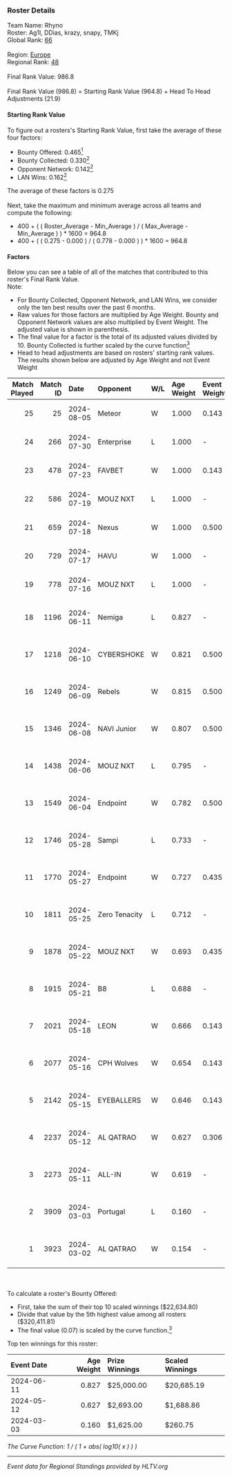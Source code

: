 ### Roster Details<br />
Team Name: Rhyno<br />
Roster: Ag1l, DDias, krazy, snapy, TMKj<br />
Global Rank: [66](../standings_global.md)<br />
<br />
Region: [Europe]( ../standings_europe.md)<br />
Regional Rank: [48]( ../standings_europe.md)<br />
<br />
Final Rank Value:  986.8<br />
<br />
Final Rank Value (986.8) = Starting Rank Value (964.8) + Head To Head Adjustments (21.9)<br />

#### Starting Rank Value<br />
To figure out a rosters's Starting Rank Value, first take the average of these four factors:<br />
- Bounty Offered: 0.465[<sup>1</sup>](#table2)
- Bounty Collected: 0.330[<sup>2</sup>](#table1)
- Opponent Network: 0.142[<sup>2</sup>](#table1)
- LAN Wins: 0.162[<sup>2</sup>](#table1)

The average of these factors is 0.275<br />
<br />
Next, take the maximum and minimum average across all teams and compute the following:<br />
- 400 + ( ( Roster_Average - Min_Average ) / ( Max_Average - Min_Average ) ) * 1600 = 964.8
- 400 + ( ( 0.275 - 0.000 ) / ( 0.778 - 0.000 ) ) * 1600 = 964.8


#### Factors<br />
Below you can see a table of all of the matches that contributed to this roster's Final Rank Value.<br />
Note:<br />

- For Bounty Collected, Opponent Network, and LAN Wins, we consider only the ten best results over the past 6 months.
- Raw values for those factors are multiplied by Age Weight. Bounty and Opponent Network values are also multiplied by Event Weight. The adjusted value is shown in parenthesis.
- The final value for a factor is the total of its adjusted values divided by 10. Bounty Collected is further scaled by the curve function[<sup>3</sup>](#curveFunction)
- Head to head adjustments are based on rosters' starting rank values. The results shown below are adjusted by Age Weight and not Event Weight
<span id="table1"></span><br />


| Match Played | Match ID | Date       | Opponent      | W/L | Age Weight | Event Weight | Bounty Collected | Opponent Network | LAN Wins  | H2H Adj. | Roster                                 |
| -: | -: | :- | :- | :- | :- | :- | :- | :- | :- | -: | :- |
|           25 |       25 | 2024-08-05 | Meteor        | W   | 1.000      | 0.143        | 0.014 (0.002)    | -                | 0 (0.000) |     7.37 | Ag1l, DDias, krazy, snapy, TMKj        |
|           24 |      266 | 2024-07-30 | Enterprise    | L   | 1.000      | -            | -                | -                | -         |   -17.99 | Ag1l, DDias, krazy, snapy, TMKj        |
|           23 |      478 | 2024-07-23 | FAVBET        | W   | 1.000      | 0.143        | -                | 0.364 (0.052)    | 0 (0.000) |    10.08 | Ag1l, DDias, krazy, snapy, TMKj        |
|           22 |      586 | 2024-07-19 | MOUZ NXT      | L   | 1.000      | -            | -                | -                | -         |   -11.74 | Ag1l, DDias, krazy, snapy, TMKj        |
|           21 |      659 | 2024-07-18 | Nexus         | W   | 1.000      | 0.500        | 0.014 (0.007)    | 0.447 (0.223)    | 0 (0.000) |     6.30 | Ag1l, DDias, krazy, snapy, TMKj        |
|           20 |      729 | 2024-07-17 | HAVU          | W   | 1.000      | -            | -                | -                | 0 (0.000) |     5.58 | Ag1l, DDias, krazy, snapy, TMKj        |
|           19 |      778 | 2024-07-16 | MOUZ NXT      | L   | 1.000      | -            | -                | -                | -         |   -12.18 | Ag1l, DDias, krazy, snapy, TMKj        |
|           18 |     1196 | 2024-06-11 | Nemiga        | L   | 0.827      | -            | -                | -                | -         |    -7.48 | DDias, krazy, renatoohaxx, snapy, TMKj |
|           17 |     1218 | 2024-06-10 | CYBERSHOKE    | W   | 0.821      | 0.500        | 0.039 (0.016)    | 0.339 (0.139)    | 0 (0.000) |     8.78 | DDias, krazy, renatoohaxx, snapy, TMKj |
|           16 |     1249 | 2024-06-09 | Rebels        | W   | 0.815      | 0.500        | 0.038 (0.016)    | 0.578 (0.236)    | 0 (0.000) |    14.12 | DDias, krazy, renatoohaxx, snapy, TMKj |
|           15 |     1346 | 2024-06-08 | NAVI Junior   | W   | 0.807      | 0.500        | 0.003 (0.001)    | 0.115 (0.046)    | 0 (0.000) |     5.17 | DDias, krazy, renatoohaxx, snapy, TMKj |
|           14 |     1438 | 2024-06-06 | MOUZ NXT      | L   | 0.795      | -            | -                | -                | -         |    -8.10 | DDias, krazy, renatoohaxx, snapy, TMKj |
|           13 |     1549 | 2024-06-04 | Endpoint      | W   | 0.782      | 0.500        | 0.012 (0.005)    | 0.502 (0.196)    | -         |     9.75 | DDias, krazy, renatoohaxx, snapy, TMKj |
|           12 |     1746 | 2024-05-28 | Sampi         | L   | 0.733      | -            | -                | -                | -         |   -13.98 | DDias, krazy, renatoohaxx, snapy, TMKj |
|           11 |     1770 | 2024-05-27 | Endpoint      | W   | 0.727      | 0.435        | 0.012 (0.004)    | 0.502 (0.158)    | -         |     9.23 | DDias, krazy, renatoohaxx, snapy, TMKj |
|           10 |     1811 | 2024-05-25 | Zero Tenacity | L   | 0.712      | -            | -                | -                | -         |    -7.85 | DDias, krazy, renatoohaxx, snapy, TMKj |
|            9 |     1878 | 2024-05-22 | MOUZ NXT      | W   | 0.693      | 0.435        | 0.139 (0.042)    | 0.962 (0.290)    | -         |    12.57 | DDias, krazy, renatoohaxx, snapy, TMKj |
|            8 |     1915 | 2024-05-21 | B8            | L   | 0.688      | -            | -                | -                | -         |    -6.19 | DDias, krazy, renatoohaxx, snapy, TMKj |
|            7 |     2021 | 2024-05-18 | LEON          | W   | 0.666      | 0.143        | 0.007 (0.001)    | -                | -         |     3.54 | DDias, krazy, renatoohaxx, snapy, TMKj |
|            6 |     2077 | 2024-05-16 | CPH Wolves    | W   | 0.654      | 0.143        | -                | 0.353 (0.033)    | -         |     5.36 | DDias, krazy, renatoohaxx, snapy, TMKj |
|            5 |     2142 | 2024-05-15 | EYEBALLERS    | W   | 0.646      | 0.143        | -                | 0.488 (0.045)    | -         |     7.85 | DDias, krazy, renatoohaxx, snapy, TMKj |
|            4 |     2237 | 2024-05-12 | AL QATRAO     | W   | 0.627      | 0.306        | 0.004 (0.001)    | -                | 1 (0.627) |     3.53 | DDias, krazy, renatoohaxx, snapy, TMKj |
|            3 |     2273 | 2024-05-11 | ALL-IN        | W   | 0.619      | -            | -                | -                | 1 (0.619) |     1.58 | DDias, krazy, renatoohaxx, snapy, TMKj |
|            2 |     3909 | 2024-03-03 | Portugal      | L   | 0.160      | -            | -                | -                | -         |    -4.19 | DDias, krazy, renatoohaxx, snapy, TMKj |
|            1 |     3923 | 2024-03-02 | AL QATRAO     | W   | 0.154      | -            | -                | -                | 1 (0.154) |     0.84 | DDias, krazy, renatoohaxx, snapy, TMKj |

<br />
<span id="table2"></span><br />
To calculate a roster's Bounty Offered:<br />

- First, take the sum of their top 10 scaled winnings ($22,634.80)
- Divide that value by the 5th highest value among all rosters ($320,411.81)
- The final value (0.07) is scaled by the curve function.[<sup>3</sup>](#curveFunction)

Top ten winnings for this roster:<br />

| Event Date | Age Weight | Prize Winnings | Scaled Winnings |
| :- | -: | :- | :- |
| 2024-06-11 |      0.827 | $25,000.00     | $20,685.19      |
| 2024-05-12 |      0.627 | $2,693.00      | $1,688.86       |
| 2024-03-03 |      0.160 | $1,625.00      | $260.75         |


<span id="curveFunction"></span>_The Curve Function: 1 / ( 1 + abs( log10( x ) ) )_<br />

---
_Event data for Regional Standings provided by HLTV.org_<br />
